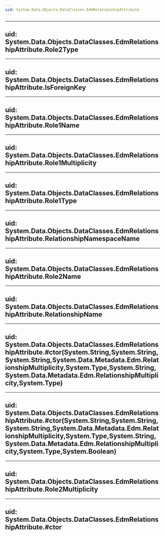 ```yaml
---
uid: System.Data.Objects.DataClasses.EdmRelationshipAttribute
---
```


---
uid: System.Data.Objects.DataClasses.EdmRelationshipAttribute.Role2Type
---

---
uid: System.Data.Objects.DataClasses.EdmRelationshipAttribute.IsForeignKey
---

---
uid: System.Data.Objects.DataClasses.EdmRelationshipAttribute.Role1Name
---

---
uid: System.Data.Objects.DataClasses.EdmRelationshipAttribute.Role1Multiplicity
---

---
uid: System.Data.Objects.DataClasses.EdmRelationshipAttribute.Role1Type
---

---
uid: System.Data.Objects.DataClasses.EdmRelationshipAttribute.RelationshipNamespaceName
---

---
uid: System.Data.Objects.DataClasses.EdmRelationshipAttribute.Role2Name
---

---
uid: System.Data.Objects.DataClasses.EdmRelationshipAttribute.RelationshipName
---

---
uid: System.Data.Objects.DataClasses.EdmRelationshipAttribute.#ctor(System.String,System.String,System.String,System.Data.Metadata.Edm.RelationshipMultiplicity,System.Type,System.String,System.Data.Metadata.Edm.RelationshipMultiplicity,System.Type)
---

---
uid: System.Data.Objects.DataClasses.EdmRelationshipAttribute.#ctor(System.String,System.String,System.String,System.Data.Metadata.Edm.RelationshipMultiplicity,System.Type,System.String,System.Data.Metadata.Edm.RelationshipMultiplicity,System.Type,System.Boolean)
---

---
uid: System.Data.Objects.DataClasses.EdmRelationshipAttribute.Role2Multiplicity
---

---
uid: System.Data.Objects.DataClasses.EdmRelationshipAttribute.#ctor
---
